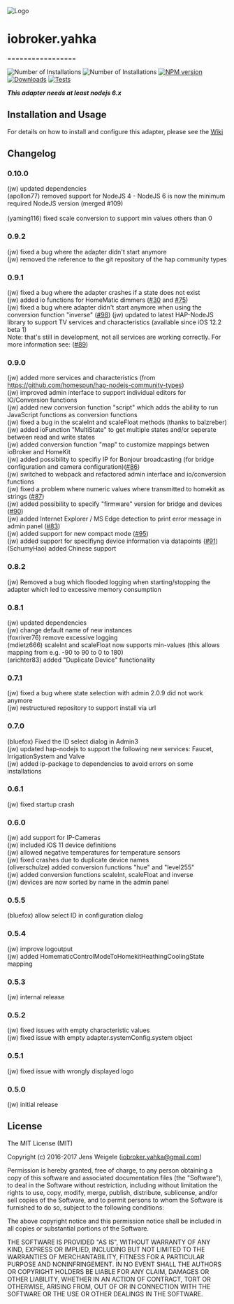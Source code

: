 ![Logo](admin/yahka.png)
# iobroker.yahka
=================

![Number of Installations](http://iobroker.live/badges/yahka-installed.svg) ![Number of Installations](http://iobroker.live/badges/yahka-stable.svg) [![NPM version](http://img.shields.io/npm/v/iobroker.yahka.svg)](https://www.npmjs.com/package/iobroker.yahka)
[![Downloads](https://img.shields.io/npm/dm/iobroker.yahka.svg)](https://www.npmjs.com/package/iobroker.yahka)
[![Tests](https://travis-ci.org/ioBroker/ioBroker.yahka.svg?branch=master)](https://travis-ci.org/ioBroker/ioBroker.yahka)

***This adapter needs at least nodejs 6.x***

## Installation and Usage

For details on how to install and configure this adapter, please see the [Wiki](https://github.com/jensweigele/ioBroker.yahka/wiki)

## Changelog

### 0.10.0
  (jw) updated dependencies<br>
  (apollon77) removed support for NodeJS 4 - NodeJS 6 is now the minimum required NodeJS version (merged #109)<br>  
  (yaming116) fixed scale conversion to support min values others than 0<br>

### 0.9.2
  (jw) fixed a bug where the adapter didn't start anymore<br>
  (jw) removed the reference to the git repository of the hap community types<br>

### 0.9.1
  (jw) fixed a bug where the adapter crashes if a state does not exist<br>
  (jw) added io functions for HomeMatic dimmers ([#30](https://github.com/jensweigele/ioBroker.yahka/issues/30) and [#75](https://github.com/jensweigele/ioBroker.yahka/issues/75))<br>
  (jw) fixed a bug where adapter didn't start anymore when using the conversion function "inverse" ([#98](https://github.com/jensweigele/ioBroker.yahka/issues/98))
  (jw) updated to latest HAP-NodeJS library to support TV services and characteristics (available since iOS 12.2 beta 1)<br>Note: that's still in development, not all services are working correctly. For more information see:  ([#89](https://github.com/jensweigele/ioBroker.yahka/issues/89))<br>

### 0.9.0
  (jw) added more services and characteristics (from https://github.com/homespun/hap-nodejs-community-types)<br>
  (jw) improved admin interface to support individual editors for IO/Conversion functions<br>
  (jw) added new conversion function "script" which adds the ability to run JavaScript functions as conversion functions<br>
  (jw) fixed a bug in the scaleInt and scaleFloat methods (thanks to balzreber) <br>
  (jw) added ioFunction "MultiState" to get multiple states and/or seperate between read and write states <br>
  (jw) added conversion function "map" to customize mappings betwen ioBroker and HomeKit <br>
  (jw) added possibility to specifiy IP for Bonjour broadcasting (for bridge configuration and camera configuration)([#86](https://github.com/jensweigele/ioBroker.yahka/issues/86))<br> 
  (jw) switched to webpack and refactored admin interface and io/conversion functions <br>
  (jw) fixed a problem where numeric values where transmitted to homekit as strings ([#87](https://github.com/jensweigele/ioBroker.yahka/issues/87))<br>
  (jw) added possibility to specify "firmware" version for bridge and devices ([#90](https://github.com/jensweigele/ioBroker.yahka/issues/90))<br>
  (jw) added Internet Explorer / MS Edge detection to print error message in admin panel ([#83](https://github.com/jensweigele/ioBroker.yahka/issues/83))<br>
  (jw) added support for new compact mode ([#95](https://github.com/jensweigele/ioBroker.yahka/issues/95))<br>
  (jw) added support for specifiyng device information via datapoints ([#91](https://github.com/jensweigele/ioBroker.yahka/issues/91))<br>
  (SchumyHao) added Chinese support
  
### 0.8.2
  (jw) Removed a bug which flooded logging when starting/stopping the adapter which led to excessive memory consumption<br>

### 0.8.1
  (jw) updated dependencies<br>
  (jw) change default name of new instances<br>
  (foxriver76) remove excessive logging<br>
  (mdietz666) scaleInt and scaleFloat now supports min-values (this allows mapping from e.g. -90 to 90 to 0 to 180)<br>
  (arichter83) added "Duplicate Device" functionality<br>

### 0.7.1
  (jw) fixed a bug where state selection with admin 2.0.9 did not work anymore<br>
  (jw) restructured repository to support install via url<br>

### 0.7.0 
  (bluefox) Fixed the ID select dialog in Admin3<br>
  (jw) updated hap-nodejs to support the following new services: Faucet, IrrigationSystem and Valve<br>
  (jw) added ip-package to dependencies to avoid errors on some installations<br>

### 0.6.1 
  (jw) fixed startup crash<br>

### 0.6.0
  (jw) add support for IP-Cameras<br>
  (jw) included iOS 11 device definitions<br>
  (jw) allowed negative temperatures for temperature sensors<br>
  (jw) fixed crashes due to duplicate device names<br>
  (oliverschulze) added conversion functions "hue" and "level255"<br>
  (jw) added conversion functions scaleInt, scaleFloat and inverse<br>
  (jw) devices are now sorted by name in the admin panel<br>

### 0.5.5
  (bluefox) allow select ID in configuration dialog<br>

### 0.5.4
  (jw) improve logoutput<br>
  (jw) added HomematicControlModeToHomekitHeathingCoolingState mapping<br>

### 0.5.3
  (jw) internal release<br>

### 0.5.2
  (jw) fixed issues with empty characteristic values<br>
  (jw) fixed issue with empty adapter.systemConfig.system object<br>

### 0.5.1
  (jw) fixed issue with wrongly displayed logo<br>

### 0.5.0
  (jw) initial release<br>

## License
The MIT License (MIT)

Copyright (c) 2016-2017 Jens Weigele (iobroker.yahka@gmail.com)

Permission is hereby granted, free of charge, to any person obtaining a copy
of this software and associated documentation files (the "Software"), to deal
in the Software without restriction, including without limitation the rights
to use, copy, modify, merge, publish, distribute, sublicense, and/or sell
copies of the Software, and to permit persons to whom the Software is
furnished to do so, subject to the following conditions:

The above copyright notice and this permission notice shall be included in
all copies or substantial portions of the Software.

THE SOFTWARE IS PROVIDED "AS IS", WITHOUT WARRANTY OF ANY KIND, EXPRESS OR
IMPLIED, INCLUDING BUT NOT LIMITED TO THE WARRANTIES OF MERCHANTABILITY,
FITNESS FOR A PARTICULAR PURPOSE AND NONINFRINGEMENT. IN NO EVENT SHALL THE
AUTHORS OR COPYRIGHT HOLDERS BE LIABLE FOR ANY CLAIM, DAMAGES OR OTHER
LIABILITY, WHETHER IN AN ACTION OF CONTRACT, TORT OR OTHERWISE, ARISING FROM,
OUT OF OR IN CONNECTION WITH THE SOFTWARE OR THE USE OR OTHER DEALINGS IN
THE SOFTWARE.
